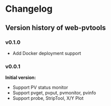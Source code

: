 # Changelog

## Version history of web-pvtools

### v0.1.0

- Add Docker deployment support

### v0.0.1

**Initial version:**

- Support PV status monitor
- Support pvget, pvput, pvmonitor, pvinfo
- Support probe, StripTool, X/Y Plot

